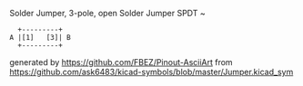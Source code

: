 Solder Jumper, 3-pole, open
Solder Jumper SPDT
~


	  +---------+
	A |[1]   [3]| B
	  +---------+


generated by https://github.com/FBEZ/Pinout-AsciiArt from https://github.com/ask6483/kicad-symbols/blob/master/Jumper.kicad_sym